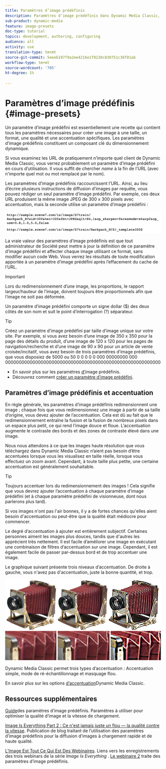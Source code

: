 ```yaml
---
title: Paramètres d’image prédéfinis
description: Paramètres d’image prédéfinis dans Dynamic Media Classic, vous pouvez définir tous les paramètres nécessaires à la création d’une image à une taille, un format, une qualité et une accentuation spécifiques. Les paramètres d’image prédéfinis constituent un composant clé du dimensionnement dynamique. Lorsque vous observez une URL dans Dynamic Media Classic, vous pouvez facilement déterminer si un paramètre d’image prédéfini est en cours d’utilisation. Découvrez les paramètres d’image prédéfinis, pourquoi ils sont si utiles et comment en créer un.
sub-product: dynamic-media
feature: image-presets
doc-type: tutorial
topics: development, authoring, configuring
audience: all
activity: use
translation-type: tm+mt
source-git-commit: 5eeeb197f9a2ee4216e1f9220c830751c36f01ab
workflow-type: tm+mt
source-wordcount: '705'
ht-degree: 1%

---
```



# Paramètres d’image prédéfinis {#image-presets}

Un paramètre d’image prédéfini est essentiellement une recette qui contient tous les paramètres nécessaires pour créer une image à une taille, un format, une qualité et une accentuation spécifiques. Les paramètres d’image prédéfinis constituent un composant clé du dimensionnement dynamique.

Si vous examinez les URL de pratiquement n’importe quel client de Dynamic Media Classic, vous verrez probablement un paramètre d’image prédéfini en cours d’utilisation. Il vous suffit de chercher $name$ à la fin de l&#39;URL (avec n&#39;importe quel mot ou mot remplacé par le nom).

Les paramètres d’image prédéfinis raccourcissent l’URL. Ainsi, au lieu d’écrire plusieurs instructions de diffusion d’images par requête, vous pouvez rédiger un seul paramètre d’image prédéfini. Par exemple, ces deux URL produisent la même image JPEG de 300 x 300 pixels avec accentuation, mais la seconde utilise un paramètre d’image prédéfini :

![image](assets/image-presets/image-preset-2.png)

La vraie valeur des paramètres d’image prédéfinis est que tout administrateur de Société peut mettre à jour la définition de ce paramètre d’image prédéfini et affecter chaque image utilisant ce format, sans modifier aucun code Web. Vous verrez les résultats de toute modification apportée à un paramètre d’image prédéfini après l’effacement du cache de l’URL.

>[!IMPORTANT]
>
>Lors du redimensionnement d’une image, les proportions, le rapport largeur/hauteur de l’image, doivent toujours être proportionnels afin que l’image ne soit pas déformée.

Un paramètre d’image prédéfini comporte un signe dollar ($) des deux côtés de son nom et suit le point d’interrogation (?) séparateur.

>[!TIP]
>
>Créez un paramètre d’image prédéfini par taille d’image unique sur votre site. Par exemple, si vous avez besoin d’une image de 350 x 350 pour la page des détails du produit, d’une image de 120 x 120 pour les pages de navigation/recherche et d’une image de 90 x 90 pour un article de vente croisée/incitatif, vous avez besoin de trois paramètres d’image prédéfinis, que vous disposiez de 5000 ou 50 0 0 0 0 0 000 00000000 000 000000000000000000000000000000000000000000000000000000000

- En savoir plus sur les paramètres [d’](https://docs.adobe.com/content/help/en/dynamic-media-classic/using/image-sizing/setting-image-presets.html)image prédéfinis.
- Découvrez comment [créer un paramètre d’image prédéfini](https://docs.adobe.com/content/help/en/dynamic-media-classic/using/image-sizing/setting-image-presets.html#creating-an-image-preset).

## Paramètres d’image prédéfinis et accentuation

En règle générale, les paramètres d’image prédéfinis redimensionnent une image ; chaque fois que vous redimensionnez une image à partir de sa taille d’origine, vous devez ajouter de l’accentuation. Cela est dû au fait que le redimensionnement entraîne la fusion et la fusion de nombreux pixels dans un espace plus petit, ce qui rend l’image douce et floue. L’accentuation augmente le contraste des bords et des zones de contraste élevé dans une image.

Nous nous attendons à ce que les images haute résolution que vous téléchargez dans Dynamic Media Classic n’aient pas besoin d’être accentuées lorsque vous les visualisez en taille réelle, lorsque vous effectuez un zoom avant. Cependant, à toute taille plus petite, une certaine accentuation est généralement souhaitable.

>[!TIP]
>
>Toujours accentuer lors du redimensionnement des images ! Cela signifie que vous devrez ajouter l’accentuation à chaque paramètre d’image prédéfini (et à chaque paramètre prédéfini de visionneuse, dont nous parlerons plus tard).
>
>Si vos images n&#39;ont pas l&#39;air bonnes, il y a de fortes chances qu&#39;elles aient besoin d&#39;accentuation ou peut-être que la qualité était médiocre pour commencer.

Le degré d’accentuation à ajouter est entièrement subjectif. Certaines personnes aiment les images plus douces, tandis que d&#39;autres les apprécient très nettement. Il est facile d’améliorer une image en exécutant une combinaison de filtres d’accentuation sur une image. Cependant, il est également facile de passer par-dessus bord et de trop accentuer une image.

Le graphique suivant présente trois niveaux d’accentuation. De droite à gauche, vous n&#39;avez pas d&#39;accentuation, juste la bonne quantité, et trop.

![image](assets/image-presets/image-presets-1.jpg)

Dynamic Media Classic permet trois types d’accentuation : Accentuation simple, mode de ré-échantillonnage et masquage flou.

En savoir plus sur les options [d’accentuation](https://docs.adobe.com/content/help/en/dynamic-media-classic/using/master-files/sharpening-image.html#sharpening_an_image)Dynamic Media Classic.

## Ressources supplémentaires

[Guide](https://www.adobe.com/content/dam/www/us/en/experience-manager/pdfs/dynamic-media-image-preset-guide.pdf)des paramètres d’image prédéfinis. Paramètres à utiliser pour optimiser la qualité d’image et la vitesse de chargement.

[Image Is Everything Part 2 : Ce n&#39;est jamais juste un flou — la qualité contre la vitesse](https://theblog.adobe.com/image-is-everything-part-2-its-never-just-a-blur-quality-versus-speed/). Publication de blog traitant de l’utilisation des paramètres d’image prédéfinis pour la diffusion d’images à chargement rapide et de haute qualité.

[L’Image Est Tout Ce Qui Est Des Webinaires](https://dynamicmediaseries2019.enterprise.adobeevents.com/). Liens vers les enregistrements des trois webinars de la série _Image Is Everything_ . [Le webinaire 2](https://seminars.adobeconnect.com/p6lqaotpjnd3) traite des paramètres d’image prédéfinis.
